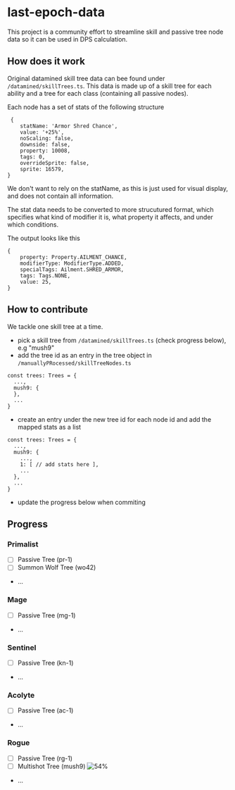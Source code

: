 # last-epoch-data

This project is a community effort to streamline skill and passive tree node data so it can be used in DPS calculation.

## How does it work

Original datamined skill tree data can bee found under
`/datamined/skillTrees.ts`. This data is made up of a skill tree for each ability and a tree for each class (containing all passive nodes).

Each node has a set of stats of the following structure

```
 {
    statName: 'Armor Shred Chance',
    value: '+25%',
    noScaling: false,
    downside: false,
    property: 10008,
    tags: 0,
    overrideSprite: false,
    sprite: 16579,
}
```

We don't want to rely on the statName, as this is just used for visual display, and does not contain all information.

The stat data needs to be converted to more strucutured format, which specifies what kind of modifier it is, what property it affects, and under which conditions.

The output looks like this

```
{
    property: Property.AILMENT_CHANCE,
    modifierType: ModifierType.ADDED,
    specialTags: Ailment.SHRED_ARMOR,
    tags: Tags.NONE,
    value: 25,
}
```

## How to contribute

We tackle one skill tree at a time.

- pick a skill tree from `/datamined/skillTrees.ts` (check progress below), e.g "mush9"
- add the tree id as an entry in the tree object in `/manuallyPRocessed/skillTreeNodes.ts`

```
const trees: Trees = {
  ...,
  mush9: {
  },
  ...
}
```

- create an entry under the new tree id for each node id and add the mapped stats as a list

```
const trees: Trees = {
  ...,
  mush9: {
    ...,
    1: [ // add stats here ],
    ...
  },
  ...
}
```

- update the progress below when commiting

## Progress

### Primalist

- [ ] Passive Tree (pr-1)
- [ ] Summon Wolf Tree (wo42)
- ...

### Mage

- [ ] Passive Tree (mg-1)
- ...

### Sentinel

- [ ] Passive Tree (kn-1)
- ...

### Acolyte

- [ ] Passive Tree (ac-1)
- ...

### Rogue

- [ ] Passive Tree (rg-1)
- [ ] Multishot Tree (mush9) ![54%](https://progress-bar.dev/54)
- ...
